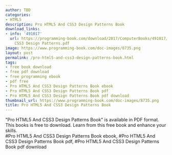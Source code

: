 ```yaml
---
author: TBD
categories:
- HTML5
description: Pro HTML5 And CSS3 Design Patterns Book
download_links:
- info: '491017'
  url: https://programming-book.com/download/2017/ComputerBooks/491017/Pro HTML5 And
    CSS3 Design Patterns.pdf
image: https://www.programming-book.com/doc-images/8735.png
layout: post
permalink: /pro-html5-and-css3-design-patterns-book.html
tags:
- free book download
- free pdf download
- free programming ebook
- pdf free
- Pro HTML5 And CSS3 Design Patterns Book ebook
- Pro HTML5 And CSS3 Design Patterns Book pdf
- Pro HTML5 And CSS3 Design Patterns Book pdf download
thumbnail_url: https://www.programming-book.com/doc-images/8735.png
title: Pro HTML5 And CSS3 Design Patterns Book
---
```


 
<div class="item-desc text-justify">
  "Pro HTML5 And CSS3 Design Patterns Book" is available in PDF format. This books is free to download. Learn from this free book and enhance your skills.
  <br>
  #Pro HTML5 And CSS3 Design Patterns Book ebook, #Pro HTML5 And CSS3 Design Patterns Book pdf, #Pro HTML5 And CSS3 Design Patterns Book pdf download
</div>